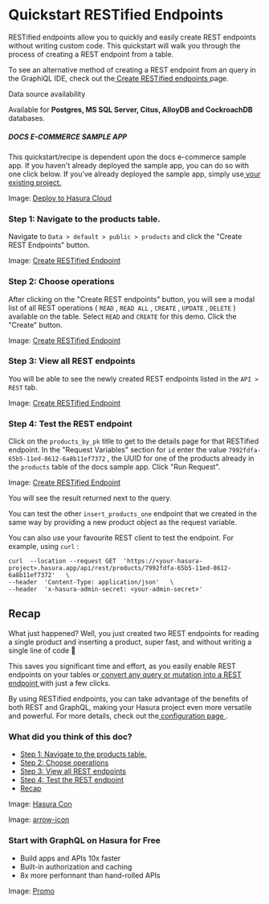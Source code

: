 # Quickstart RESTified Endpoints

RESTified endpoints allow you to quickly and easily create REST endpoints without writing custom code. This quickstart
will walk you through the process of creating a REST endpoint from a table.

To see an alternative method of creating a REST endpoint from an query in the GraphiQL IDE, check out the[ Create RESTified endpoints ](https://hasura.io/docs/latest/restified/create/#create-from-graphiql)page.

Data source availability

Available for **Postgres, MS SQL Server, Citus, AlloyDB and CockroachDB** databases.

##### DOCS E-COMMERCE SAMPLE APP

This quickstart/recipe is dependent upon the docs e-commerce sample app. If you haven't already deployed the sample app, you can do so with one click below. If you've already deployed the sample app, simply use[ your existing project. ](https://cloud.hasura.io)

Image: [ Deploy to Hasura Cloud ](https://hasura.io/deploy-button.svg)

### Step 1: Navigate to the products table.​

Navigate to `Data > default > public > products` and click the "Create REST Endpoints" button.

Image: [ Create RESTified Endpoint ](https://hasura.io/docs/assets/images/restified-create-from-table-btn-09044ab07c87a8ce196fd861368c05cf.png)

### Step 2: Choose operations​

After clicking on the "Create REST endpoints" button, you will see a modal list of all REST operations ( `READ` , `READ
 ALL` , `CREATE` , `UPDATE` , `DELETE` ) available on the table. Select `READ` and `CREATE` for this demo. Click the
"Create" button.

Image: [ Create RESTified Endpoint ](https://hasura.io/docs/assets/images/restified-modal-from-table-4ab8f89ed36612c601308504b8e147cd.png)

### Step 3: View all REST endpoints​

You will be able to see the newly created REST endpoints listed in the `API > REST` tab.

Image: [ Create RESTified Endpoint ](https://hasura.io/docs/assets/images/restified-tracked-table-view-2cb6a975a35e84559a23c0930bd25a8d.png)

### Step 4: Test the REST endpoint​

Click on the `products_by_pk` title to get to the details page for that RESTified endpoint. In the "Request
Variables" section for `id` enter the value `7992fdfa-65b5-11ed-8612-6a8b11ef7372` , the UUID for one of the products
already in the `products` table of the docs sample app. Click "Run Request".

Image: [ Create RESTified Endpoint ](https://hasura.io/docs/assets/images/restified-test-16658ebcb7f150dd0795390e7f7375b7.png)

You will see the result returned next to the query.

You can test the other `insert_products_one` endpoint that we created in the same way by providing a new product
object as the request variable.

You can also use your favourite REST client to test the endpoint. For example, using `curl` :

```
curl  --location --request GET  'https://<your-hasura-project>.hasura.app/api/rest/products/7992fdfa-65b5-11ed-8612-6a8b11ef7372'   \
--header  'Content-Type: application/json'   \
--header  'x-hasura-admin-secret: <your-admin-secret>'
```

## Recap​

What just happened? Well, you just created two REST endpoints for reading a single product and inserting a product,
super fast, and without writing a single line of code 🎉

This saves you significant time and effort, as you easily enable REST endpoints on your tables or[ convert any query
or mutation into a REST endpoint ](https://hasura.io/docs/latest/restified/create/)with just a few clicks.

By using RESTified endpoints, you can take advantage of the benefits of both REST and GraphQL, making your Hasura
project even more versatile and powerful. For more details, check out the[ configuration page ](https://hasura.io/docs/latest/restified/restified-config/).

### What did you think of this doc?

- [ Step 1: Navigate to the products table. ](https://hasura.io/docs/latest/restified/quickstart/#step-1-navigate-to-the-products-table)
- [ Step 2: Choose operations ](https://hasura.io/docs/latest/restified/quickstart/#step-2-choose-operations)
- [ Step 3: View all REST endpoints ](https://hasura.io/docs/latest/restified/quickstart/#step-3-view-all-rest-endpoints)
- [ Step 4: Test the REST endpoint ](https://hasura.io/docs/latest/restified/quickstart/#step-4-test-the-rest-endpoint)
- [ Recap ](https://hasura.io/docs/latest/restified/quickstart/#recap)


Image: [ Hasura Con ](https://res.cloudinary.com/dh8fp23nd/image/upload/v1686154570/hasura-con-2023/has-con-light-date_r2a2ud.png)

Image: [ arrow-icon ](https://res.cloudinary.com/dh8fp23nd/image/upload/v1683723549/main-web/chevron-right_ldbi7d.png)

### Start with GraphQL on Hasura for Free

- Build apps and APIs 10x faster
- Built-in authorization and caching
- 8x more performant than hand-rolled APIs


Image: [ Promo ](https://hasura.io/docs/assets/images/hasura-free-ff60e409244e0ea12b5a3045d1a9096b.png)